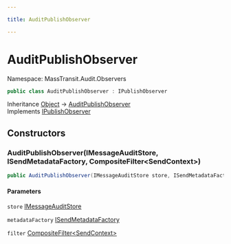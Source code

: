 ```yaml
---

title: AuditPublishObserver

---
```


# AuditPublishObserver

Namespace: MassTransit.Audit.Observers

```csharp
public class AuditPublishObserver : IPublishObserver
```

Inheritance [Object](https://learn.microsoft.com/en-us/dotnet/api/system.object) → [AuditPublishObserver](../masstransit-audit-observers/auditpublishobserver)<br/>
Implements [IPublishObserver](../../masstransit-abstractions/masstransit/ipublishobserver)

## Constructors

### **AuditPublishObserver(IMessageAuditStore, ISendMetadataFactory, CompositeFilter\<SendContext\>)**

```csharp
public AuditPublishObserver(IMessageAuditStore store, ISendMetadataFactory metadataFactory, CompositeFilter<SendContext> filter)
```

#### Parameters

`store` [IMessageAuditStore](../masstransit-audit/imessageauditstore)<br/>

`metadataFactory` [ISendMetadataFactory](../masstransit-audit/isendmetadatafactory)<br/>

`filter` [CompositeFilter\<SendContext\>](../masstransit-configuration/compositefilter-1)<br/>
